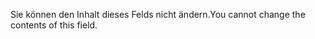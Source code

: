 <span data-ttu-id="b7bc6-101">Sie können den Inhalt dieses Felds nicht ändern.</span><span class="sxs-lookup"><span data-stu-id="b7bc6-101">You cannot change the contents of this field.</span></span>
